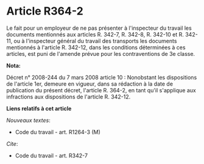 # Article R364-2

Le fait pour un employeur de ne pas présenter à l'inspecteur du travail les documents mentionnés aux articles R. 342-7, R.
342-8, R. 342-10 et R. 342-11, ou à l'inspecteur général du travail des transports les documents mentionnés à l'article R.
342-12, dans les conditions déterminées à ces articles, est puni de l'amende prévue pour les contraventions de 3e classe.

**Nota:**

Décret n° 2008-244 du 7 mars 2008 article 10 : Nonobstant les dispositions de l'article 1er, demeure en vigueur, dans sa
rédaction à la date de publication du présent décret, l'article R. 364-2, en tant qu'il s'applique aux infractions aux
dispositions de l'article R. 342-12.

**Liens relatifs à cet article**

_Nouveaux textes_:

  - Code du travail - art. R1264-3 (M)

_Cite_:

  - Code du travail - art. R342-7
